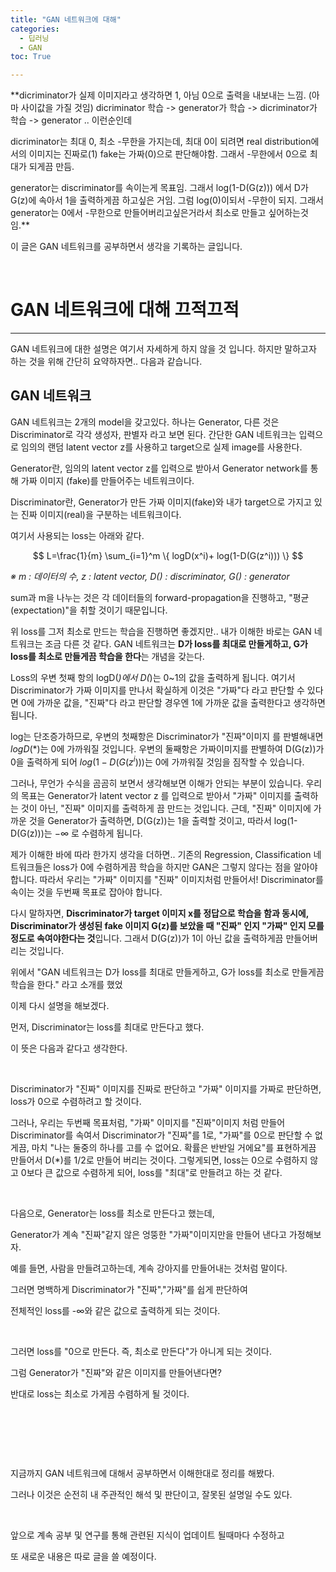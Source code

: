 ```yaml
---
title: "GAN 네트워크에 대해"
categories:
  - 딥러닝
  - GAN
toc: True

---
```


**dicriminator가 실제 이미지라고 생각하면 1, 아님 0으로 출력을 내보내는 느낌. (아마 사이값을 가질 것임)
dicriminator 학습 -> generator가 학습 -> dicriminator가 학습 -> generator .. 이런순인데

dicriminator는 최대 0, 최소 -무한을 가지는데, 최대 0이 되려면 real distribution에서의 이미지는 진짜로(1) fake는 가짜(0)으로 판단해야함.
그래서 -무한에서 0으로 최대가 되게끔 만듬.

generator는 discriminator를 속이는게 목표임. 그래서 log(1-D(G(z))) 에서 D가 G(z)에 속아서 1을 출력하게끔 하고싶은 거임.
그럼 log(0)이되서 -무한이 되지. 그래서 generator는 0에서 -무한으로 만들어버리고싶은거라서 최소로 만들고 싶어하는것임.**


이 글은 GAN 네트워크를 공부하면서 생각을 기록하는 글입니다.

<br/>

# GAN 네트워크에 대해 끄적끄적
---

GAN 네트워크에 대한 설명은 여기서 자세하게 하지 않을 것 입니다. 
하지만 말하고자 하는 것을 위해 간단히 요약하자면.. 다음과 같습니다.

## GAN 네트워크

GAN 네트워크는 2개의 model을 갖고있다. 하나는 Generator, 다른 것은 Discriminator로
각각 생성자, 판별자 라고 보면 된다. 간단한 GAN 네트워크는 입력으로 임의의 랜덤 latent vector z를 사용하고 target으로 실제 image를 사용한다. 

Generator란, 임의의 latent vector z를 입력으로 받아서 Generator network를 통해 가짜 이미지 (fake)를 만들어주는 네트워크이다. 

Discriminator란, Generator가 만든 가짜 이미지(fake)와 내가 target으로 가지고 있는 진짜 이미지(real)을 구분하는 네트워크이다.

여기서 사용되는 loss는 아래와 같다.

$$ L=\frac{1}{m} \sum_{i=1}^m \{ logD(x^i)+ log(1-D(G(z^i))) \} $$

_※ m : 데이터의 수, z : latent vector, D(*) : discriminator, G(*) : generator_

sum과 m을 나누는 것은 각 데이터들의 forward-propagation을 진행하고, "평균(expectation)"을 취할 것이기 때문입니다.

위 loss를 그저 최소로 만드는 학습을 진행하면 좋겠지만.. 내가 이해한 바로는 GAN 네트워크는 조금 다른 것 같다.
GAN 네트워크는 **D가 loss를 최대로 만들게하고, G가 loss를 최소로 만들게끔 학습을 한다**는 개념을 갖는다.

Loss의 우변 첫째 항의 logD(*)에서 D(*)는 0~1의 값을 출력하게 됩니다.
여기서 Discriminator가 가짜 이미지를 만나서 확실하게 이것은 "가짜"다 라고 판단할 수 있다면 0에 가까운 값을,
"진짜"다 라고 판단할 경우엔 1에 가까운 값을 출력한다고 생각하면 됩니다. 

log는 단조증가하므로, 우변의 첫째항은 Discriminator가 "진짜"이미지 를 판별해내면 $logD(\ast)$는 0에 가까워질 것입니다.
우변의 둘째항은 가짜이미지를 판별하여 D(G(z))가 0을 출력하게 되어 $log(1-D(G(z^i)))$는 0에 가까워질 것임을 짐작할 수 있습니다. 

그러나, 무언가 수식을 곰곰히 보면서 생각해보면 이해가 안되는 부분이 있습니다.
우리의 목표는 Generator가 latent vector z 를 입력으로 받아서 "가짜" 이미지를 출력하는 것이 아닌, "진짜" 이미지를 출력하게 끔 만드는 것입니다.
근데, "진짜" 이미지에 가까운 것을 Generator가 출력하면, D(G(z))는 1을 출력할 것이고, 따라서 log(1-D(G(z)))는 $-\infty$ 로 수렴하게 됩니다.

제가 이해한 바에 따라 한가지 생각을 더하면.. 기존의 Regression, Classification 네트워크들은 loss가 0에 수렴하게끔 학습을 하지만 GAN은 그렇지 않다는 점을 알아야 합니다.
따라서 우리는 "가짜" 이미지를 "진짜" 이미지처럼 만들어서! Discriminator를 속이는 것을 두번째 목표로 잡아야 합니다. 

다시 말하자면, **Discriminator가 target 이미지 x를 정답으로 학습을 함과 동시에, Discriminator가 생성된 fake 이미지 G(z)를 보았을 때 "진짜" 인지 "가짜" 인지 모를 정도로 속여야한다는 것**입니다. 
그래서 D(G(z))가 1이 아닌 값을 출력하게끔 만들어버리는 것입니다.

위에서 "GAN 네트워크는 D가 loss를 최대로 만들게하고, G가 loss를 최소로 만들게끔 학습을 한다." 라고 소개를 했었

이제 다시 설명을 해보겠다.

먼저, Discriminator는 loss를 최대로 만든다고 했다.  

이 뜻은 다음과 같다고 생각한다.

​

Discriminator가 "진짜" 이미지를 진짜로 판단하고 "가짜" 이미지를 가짜로 판단하면, loss가 0으로 수렴하려고 할 것이다.

그러나, 우리는 두번째 목표처럼, "가짜" 이미지를 "진짜"이미지 처럼 만들어Discriminator를 속여서 Discriminator가 "진짜"를 1로, "가짜"를 0으로 판단할 수 없게끔, 마치 "나는 둘중의 하나를 고를 수 없어요. 확률은 반반일 거에요"를 표현하게끔 만들어서 D(*)를 1/2로 만들어 버리는 것이다. 그렇게되면, loss는 0으로 수렴하지 않고 0보다 큰 값으로 수렴하게 되어, loss를 "최대"로 만들려고 하는 것 같다.

​

다음으로, Generator는 loss를 최소로 만든다고 했는데, 

Generator가 계속 "진짜"같지 않은 엉뚱한 "가짜"이미지만을 만들어 낸다고 가정해보자. 

예를 들면, 사람을 만들려고하는데, 계속 강아지를 만들어내는 것처럼 말이다.

그러면 명백하게 Discriminator가 "진짜","가짜"를 쉽게 판단하여 

전체적인 loss를 -∞와 같은 값으로 출력하게 되는 것이다. 

​

그러면 loss를 "0으로 만든다. 즉, 최소로 만든다"가 아니게 되는 것이다.

그럼 Generator가 "진짜"와 같은 이미지를 만들어낸다면? 

반대로 loss는 최소로 가게끔 수렴하게 될 것이다. 

​

​

​

지금까지 GAN 네트워크에 대해서 공부하면서 이해한대로 정리를 해봤다.

그러나 이것은 순전히 내 주관적인 해석 및 판단이고, 잘못된 설명일 수도 있다. 

​

앞으로 계속 공부 및 연구를 통해 관련된 지식이 업데이트 될때마다 수정하고 

또 새로운 내용은 따로 글을 쓸 예정이다.